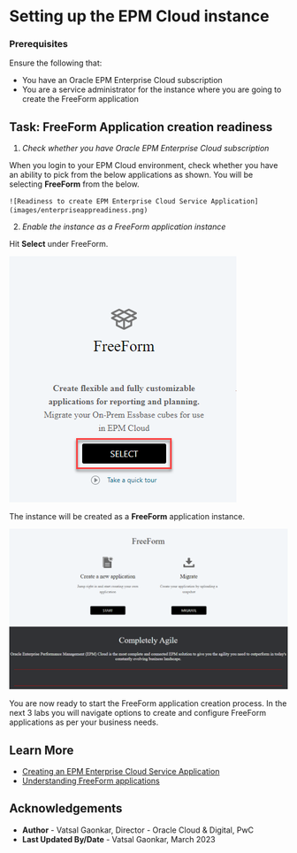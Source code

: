 # Setting up the EPM Cloud instance

### **Prerequisites**

Ensure the following that:
* You have an Oracle EPM Enterprise Cloud subscription
* You are a service administrator for the instance where you are going to create the FreeForm application


## Task: FreeForm Application creation readiness

1. *Check whether you have Oracle EPM Enterprise Cloud subscription* 
  
  When you login to your EPM Cloud environment, check whether you have an ability to pick from the below applications as shown. You will be selecting **FreeForm** from the below.

	![Readiness to create EPM Enterprise Cloud Service Application](images/enterpriseappreadiness.png)

2. *Enable the instance as a FreeForm application instance*

  Hit **Select** under FreeForm.

  ![Selecting FreeForm](images/selectfreeform.png)

  The instance will be created as a **FreeForm** application instance.

  ![FreeForm Instance](images/freeforminstance.png)

  You are now ready to start the FreeForm application creation process. In the next 3 labs you will navigate options to create and configure FreeForm applications as per your business needs.


## Learn More

* [Creating an EPM Enterprise Cloud Service Application](https://docs.oracle.com/en/cloud/saas/planning-budgeting-cloud/pfusa/about_epm_enterprise_landing_page.html)
* [Understanding FreeForm applications](https://docs.oracle.com/en/cloud/saas/planning-budgeting-cloud/pfusa/understanding_freeform_apps.html)

## Acknowledgements
* **Author** - Vatsal Gaonkar, Director - Oracle Cloud & Digital, PwC
* **Last Updated By/Date** - Vatsal Gaonkar, March 2023
